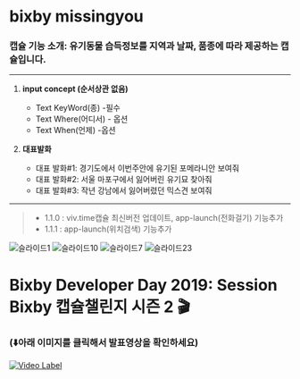 # bixby missingyou
### 캡슐 기능 소개: 유기동물 습득정보를 지역과 날짜, 품종에 따라 제공하는 캡슐입니다.
---

1. **input concept (순서상관 없음)**
    + Text KeyWord(종) -필수
    + Text Where(어디서) - 옵션
    + Text When(언제) -옵션
      
3. **대표발화**
    - 대표 발화#1: 경기도에서 이번주안에 유기된 포메라니안 보여줘
    - 대표 발화#2: 서울 마포구에서 잃어버린 유기묘 찾아줘
    - 대표 발화#3: 작년 강남에서 잃어버렸던 믹스견 보여줘


---
>+ 1.1.0 : viv.time캡슐 최신버전 업데이트, app-launch(전화걸기) 기능추가
>+ 1.1.1 : app-launch(위치검색) 기능추가

![슬라이드1](https://github.com/user-attachments/assets/a3f2c33e-3bc2-4a60-917d-5b8a9e2293ac)
![슬라이드10](https://github.com/user-attachments/assets/45e14b17-c246-45d3-8d84-b4f511b93e3c)
![슬라이드7](https://github.com/user-attachments/assets/f527331b-46a6-4d75-87bd-45904478a91a)
![슬라이드23](https://github.com/user-attachments/assets/620f4e53-56a4-4e67-96d0-7319cffb90ca)


# Bixby Developer Day 2019: Session Bixby 캡슐챌린지 시즌 2 🎬 
### (⬇️아래 이미지를 클릭해서 발표영상을 확인하세요)
[![Video Label](http://img.youtube.com/vi/Mi3lIlnKjoE/maxresdefault.jpg)](https://youtu.be/Mi3lIlnKjoE?t=1682)
